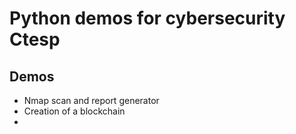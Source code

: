 # Python demos for cybersecurity Ctesp

## Demos

* Nmap scan and report generator
* Creation of a blockchain
* 